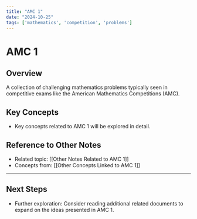 ```yaml
---
title: "AMC 1"
date: "2024-10-25"
tags: ['mathematics', 'competition', 'problems']
---
```


# AMC 1

## Overview

A collection of challenging mathematics problems typically seen in competitive exams like the American Mathematics Competitions (AMC).

## Key Concepts

- Key concepts related to AMC 1 will be explored in detail.
  
## Reference to Other Notes

- Related topic: [[Other Notes Related to AMC 1]]
- Concepts from: [[Other Concepts Linked to AMC 1]]
---

## Next Steps

- Further exploration: Consider reading additional related documents to expand on the ideas presented in AMC 1.
